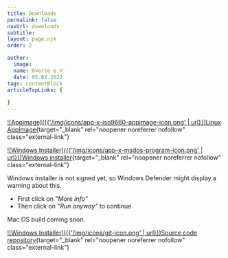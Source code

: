 ```yaml
---
title: Downloads
permalink: false
navUrl: downloads
subtitle: 
layout: page.njk
order: 2

author:
  image: 
  name: Overte e.V.
  date: 05.02.2022
tags: contentBlock
articleTopLinks: {
  
}
---
```


[![Appimage]({{'/img/icons/app-x-iso9660-appimage-icon.png' | url}})Linux AppImage](https://github.com/overte-org/overte/releases/download/20220222/Overte-x86_64-20220226.AppImage){target="_blank" rel="noopener noreferrer nofollow" class="external-link"}

[![Windows Installer]({{'/img/icons/app-x-msdos-program-icon.png' | url}})Windows installer](https://github.com/overte-org/overte/releases/download/20220222/Overte-20220226.exe){target="_blank" rel="noopener noreferrer nofollow" class="external-link"}
<div class="warning">

Windows installer is not signed yet, so Windows Defender might display a warning about this.
-   First click on *"More info"*
-   Then click on *"Run anyway"* to continue

</div>


Mac OS build coming soon.

[![Windows Installer]({{'/img/icons/git-icon.png' | url}})Source code repository](https://github.com/overte-org){target="_blank" rel="noopener noreferrer nofollow" class="external-link"}

